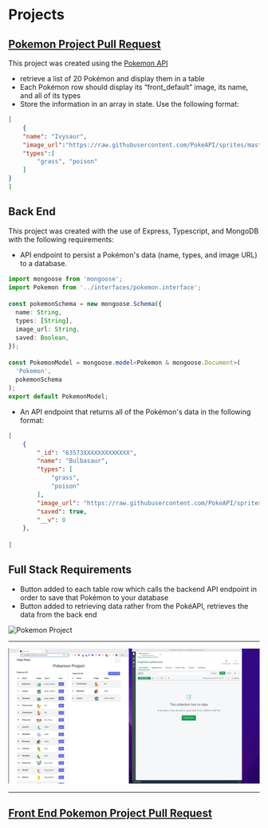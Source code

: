 # Projects

## [Pokemon Project Pull Request](https://github.com/e-rojas/react-projects/pull/6)

This project was created using the [Pokemon API](https://pokeapi.co/)

* retrieve a list of 20 Pokémon and display them in a table
* Each Pokémon row should display its “front_default” image, its name, and all of its types
* Store the information in an array in state. Use the following format:

```json
[
    {
    "name": "Ivysaur",
    "image_url":"https://raw.githubusercontent.com/PokeAPI/sprites/master/sprites/pokemon/other/home/2.png",
    "types":[
        "grass", "poison"
    ]
}
]

```

## Back End

This project was created with the use of Express, Typescript, and MongoDB with the following requirements:

* API endpoint to persist a Pokémon's data (name, types, and image URL) to a database.

```typescript
import mongoose from 'mongoose';
import Pokemon from '../interfaces/pokemon.interface';

const pokemonSchema = new mongoose.Schema({
  name: String,
  types: [String],
  image_url: String,
  saved: Boolean,
});

const PokemonModel = mongoose.model<Pokemon & mongoose.Document>(
  'Pokemon',
  pokemonSchema
);
export default PokemonModel;

  ```

* An API endpoint that returns all of the Pokémon's data in the following format:

``` json
[
    {
        "_id": "63573XXXXXXXXXXXXX",
        "name": "Bulbasaur",
        "types": [
            "grass",
            "poison"
        ],
        "image_url": "https://raw.githubusercontent.com/PokeAPI/sprites/master/sprites/pokemon/other/home/1.png",
        "saved": true,
        "__v": 0
    },

]
```

## Full Stack Requirements

* Button added to each table row which calls the backend API endpoint in order to save that Pokémon to your database
* Button added to retrieving data rather from the PokéAPI, retrieves the data from the back end

![Pokemon Project](public/assets/giphys/project-2.gif)

---

![Pokemon Project](public/assets/giphys/project-1.gif)

---

## [Front End Pokemon Project Pull Request](https://github.com/e-rojas/react-projects/pull/6)
